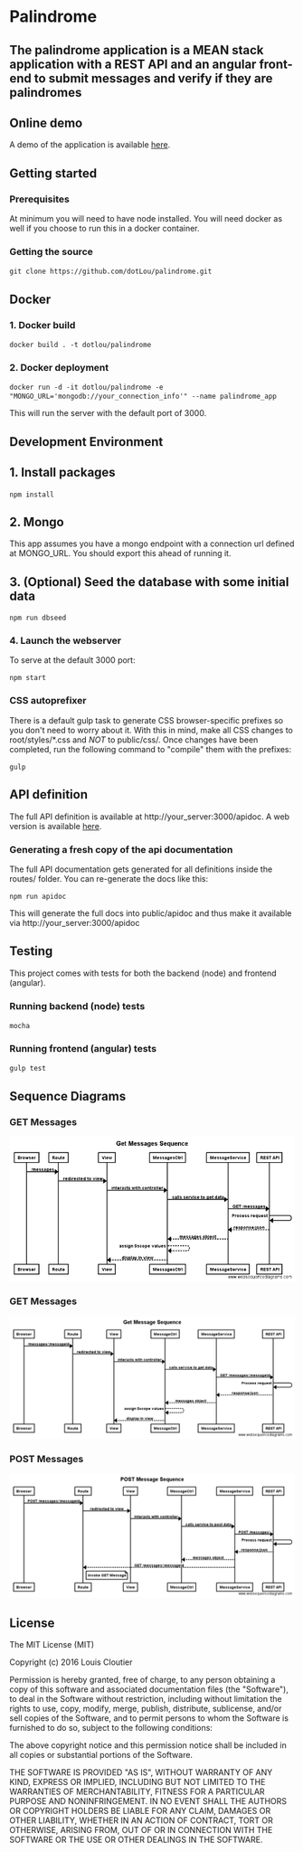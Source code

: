 # Palindrome
The palindrome application is a MEAN stack application with a REST API and an angular front-end to submit messages and verify if they are palindromes
---

## Online demo
A demo of the application is available [here](http://54.210.218.167/).
## Getting started

### Prerequisites
At minimum you will need to have node installed. You will need docker as well if you choose to run this in a docker container.

### Getting the source
```
git clone https://github.com/dotLou/palindrome.git
```
## Docker
### 1. Docker build
```
docker build . -t dotlou/palindrome
```
### 2. Docker deployment
```
docker run -d -it dotlou/palindrome -e "MONGO_URL='mongodb://your_connection_info'" --name palindrome_app
```
This will run the server with the default port of 3000.

## Development Environment
## 1. Install packages
```
npm install
```
## 2. Mongo
This app assumes you have a mongo endpoint with a connection url defined at MONGO_URL. You should export this ahead of running it.
## 3. (Optional) Seed the database with some initial data
```
npm run dbseed
```
### 4. Launch the webserver
To serve at the default 3000 port:
```
npm start
```

### CSS autoprefixer
There is a default gulp task to generate CSS browser-specific prefixes so you don't need to worry about it. With this in mind, make all CSS changes to root/styles/\*.css and *_NOT_* to public/css/.
Once changes have been completed, run the following command to "compile" them with the prefixes:
```
gulp
```

## API definition
The full API definition is available at http://your_server:3000/apidoc. A web version is available [here](http://54.210.218.167/apidoc/).

### Generating a fresh copy of the api documentation
The full API documentation gets generated for all definitions inside the routes/ folder. You can re-generate the docs like this:
```
npm run apidoc
```
This will generate the full docs into public/apidoc and thus make it available via http://your_server:3000/apidoc

## Testing
This project comes with tests for both the backend (node) and frontend (angular).

### Running backend (node) tests
```
mocha
```
### Running frontend (angular) tests
```
gulp test
```

## Sequence Diagrams
### GET Messages
![Get Messages Sequence image](./doc/images/get_messages_sequence.png)
### GET Messages
![Get Message Sequence image](./doc/images/get_message_sequence.png)
### POST Messages
![POST Message Sequence image](./doc/images/post_message_sequence.png)
## License
The MIT License (MIT)

Copyright (c) 2016 Louis Cloutier

Permission is hereby granted, free of charge, to any person obtaining a copy
of this software and associated documentation files (the "Software"), to deal
in the Software without restriction, including without limitation the rights
to use, copy, modify, merge, publish, distribute, sublicense, and/or sell
copies of the Software, and to permit persons to whom the Software is
furnished to do so, subject to the following conditions:

The above copyright notice and this permission notice shall be included in all
copies or substantial portions of the Software.

THE SOFTWARE IS PROVIDED "AS IS", WITHOUT WARRANTY OF ANY KIND, EXPRESS OR
IMPLIED, INCLUDING BUT NOT LIMITED TO THE WARRANTIES OF MERCHANTABILITY,
FITNESS FOR A PARTICULAR PURPOSE AND NONINFRINGEMENT. IN NO EVENT SHALL THE
AUTHORS OR COPYRIGHT HOLDERS BE LIABLE FOR ANY CLAIM, DAMAGES OR OTHER
LIABILITY, WHETHER IN AN ACTION OF CONTRACT, TORT OR OTHERWISE, ARISING FROM,
OUT OF OR IN CONNECTION WITH THE SOFTWARE OR THE USE OR OTHER DEALINGS IN THE
SOFTWARE.